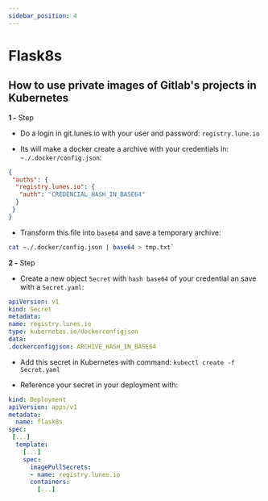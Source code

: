 ```yaml
---
sidebar_position: 4
---
```


# Flask8s

## How to use private images of Gitlab's projects in Kubernetes

**1 -** Step

- Do a login in git.lunes.io with your user and password: `registry.lune.io`

- Its will make a docker create a archive with your credentials in: `~./.docker/config.json`:

```json
{
 "auths": {
  "registry.lunes.io": {
   "auth": "CREDENCIAL_HASH_IN_BASE64"
  }
 }
}
```

- Transform this file into `base64` and save a temporary archive:

```bash
cat ~./.docker/config.json | base64 > tmp.txt`
```

**2 -** Step

- Create a new object `Secret` with `hash base64` of your credential an save with a `Secret.yaml`:

```yaml
apiVersion: v1
kind: Secret
metadata:
name: registry.lunes.io
type: kubernetes.io/dockerconfigjson
data:
.dockerconfigjson: ARCHIVE_HASH_IN_BASE64
```

- Add this secret in Kubernetes with command:  `kubectl create -f Secret.yaml`

- Reference your secret in your deployment with:

```yaml
kind: Deployment
apiVersion: apps/v1
metadata:
  name: flask8s
spec:
 [...]
  template:
    [...]
    spec:
      imagePullSecrets:
      - name: registry.lunes.io
      containers:
        [...]
```
